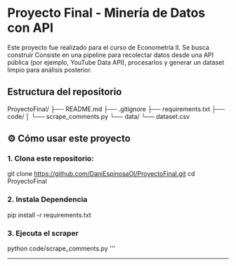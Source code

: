 # Proyecto Final - Minería de Datos con API

Este proyecto fue realizado para el curso de Econometría II. Se busca construir 
Consiste en una pipeline para recolectar datos desde una API pública (por ejemplo, YouTube Data API), procesarlos y generar un dataset limpio para análisis posterior.

## Estructura del repositorio

ProyectoFinal/
├── README.md
├── .gitignore
├── requirements.txt
├── code/
│ └── scrape_comments.py
└── data/
└── dataset.csv

## ⚙️ Cómo usar este proyecto 


### 1. Clona este repositorio:

git clone https://github.com/DaniEspinosaOl/ProyectoFinal.git
cd ProyectoFinal

### 2. Instala Dependencia

pip install -r requirements.txt

### 3. Ejecuta el scraper

python code/scrape_comments.py 
'''

---
